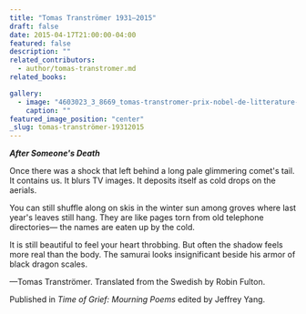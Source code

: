 ```yaml
---
title: "Tomas Tranströmer 1931—2015"
draft: false
date: 2015-04-17T21:00:00-04:00
featured: false
description: ""
related_contributors:
  - author/tomas-transtromer.md
related_books:

gallery:
  - image: "4603023_3_8669_tomas-transtromer-prix-nobel-de-litterature-2_a04e269857aaf1dd956deeaf02f36d5b_mini.jpg"
    caption: ""
featured_image_position: "center"
_slug: tomas-tranströmer-19312015
---
```


_**After Someone's Death**_

Once there was a shock
that left behind a long pale glimmering comet's tail.
It contains us. It blurs TV images.
It deposits itself as cold drops on the aerials.

You can still shuffle along on skis in the winter sun
among groves where last year's leaves still hang.
They are like pages torn from old telephone directories—
the names are eaten up by the cold.

It is still beautiful to feel your heart throbbing.
But often the shadow feels more real than the body.
The samurai looks insignificant
beside his armor of black dragon scales.

—Tomas Tranströmer. Translated from the Swedish by Robin Fulton.

Published in _Time of Grief: Mourning Poems_ edited by Jeffrey Yang.

